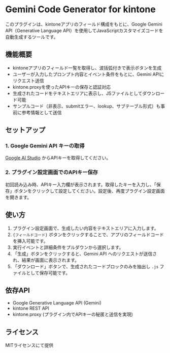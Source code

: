 # Gemini Code Generator for kintone

このプラグインは、kintoneアプリのフィールド構成をもとに、Google Gemini API（Generative Language API）を使用してJavaScriptカスタマイズコードを自動生成するツールです。

## 機能概要

- kintoneアプリのフィールド一覧を取得し、波括弧付きで表示ボタンを生成
- ユーザーが入力したプロンプト内容とイベント条件をもとに、Gemini APIにリクエスト送信
- kintone.proxyを使ったAPIキーの保存と認証対応
- 生成されたコードをテキストエリアに表示し、JSファイルとしてダウンロード可能
- サンプルコード（非表示、submitエラー、lookup、サブテーブル形式）も事前に参考情報として送信

## セットアップ

### 1. Google Gemini API キーの取得

[Google AI Studio](https://makersuite.google.com/app) からAPIキーを取得してください。

### 2. プラグイン設定画面でのAPIキー保存

初回読み込み時、APIキー入力欄が表示されます。取得したキーを入力し、「保存」ボタンをクリックして設定してください。設定後、再度プラグイン設定画面を開きます。

## 使い方

1. プラグイン設定画面で、生成したい内容をテキストエリアに入力します。
2. `{フィールドコード}` ボタンをクリックすることで、アプリのフィールドコードを挿入可能です。
3. 実行イベントと詳細条件をプルダウンから選択します。
4. 「生成」ボタンをクリックすると、Gemini API へのリクエストが送信され、結果が画面に表示されます。
5. 「ダウンロード」ボタンで、生成されたコードブロックのみを抽出し `.js` ファイルとして保存可能です。

## 依存API

- Google Generative Language API (Gemini)
- kintone REST API
- kintone.proxy (プラグイン内でAPIキーの秘匿と送信を実現)
## ライセンス
MITライセンスにて提供
